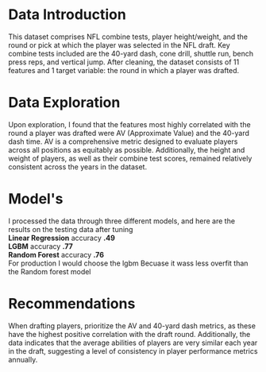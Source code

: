 # Data Introduction


This dataset comprises NFL combine tests, player height/weight, and the round or pick at which the player was selected in the NFL draft. Key combine tests included are the 40-yard dash, cone drill, shuttle run, bench press reps, and vertical jump. After cleaning, the dataset consists of 11 features and 1 target variable: the round in which a player was drafted.
<br>
# Data Exploration


Upon exploration, I found that the features most highly correlated with the round a player was drafted were AV (Approximate Value) and the 40-yard dash time. AV is a comprehensive metric designed to evaluate players across all positions as equitably as possible. Additionally, the height and weight of players, as well as their combine test scores, remained relatively consistent across the years in the dataset.
<br>
# Model's


I processed the data through three different models, and here are the results on the testing data after tuning
<br>
**Linear Regression** accuracy **.49**  
**LGBM** accuracy **.77**  
**Random Forest** accuracy **.76**  
For production I would choose the lgbm Becuase it wass less overfit than the Random forest model
<br>
# Recommendations
When drafting players, prioritize the AV and 40-yard dash metrics, as these have the highest positive correlation with the draft round. Additionally, the data indicates that the average abilities of players are very similar each year in the draft, suggesting a level of consistency in player performance metrics annually.
